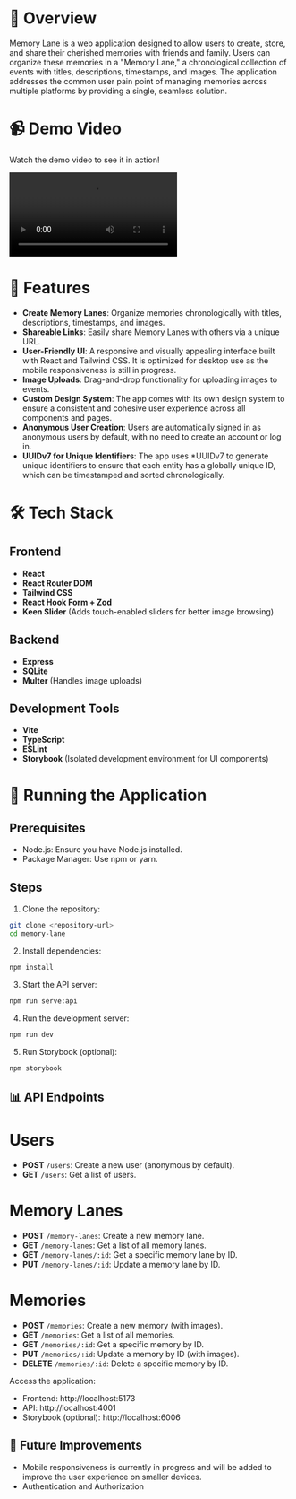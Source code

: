 # 📝  Overview
Memory Lane is a web application designed to allow users to create, store, and share their cherished memories with friends and family. Users can organize these memories in a "Memory Lane," a chronological collection of events with titles, descriptions, timestamps, and images. The application addresses the common user pain point of managing memories across multiple platforms by providing a single, seamless solution.

# 📹 Demo Video
Watch the demo video to see it in action!

![Demo Video](src/assets/video.mp4)

# 🌟 Features
- **Create Memory Lanes**: Organize memories chronologically with titles, descriptions, timestamps, and images.
- **Shareable Links**: Easily share Memory Lanes with others via a unique URL.
- **User-Friendly UI**: A responsive and visually appealing interface built with React and Tailwind CSS. It is optimized for desktop use as the mobile responsiveness is still in progress.
- **Image Uploads**: Drag-and-drop functionality for uploading images to events.
- **Custom Design System**: The app comes with its own design system to ensure a consistent and cohesive user experience across all components and pages.
- **Anonymous User Creation**: Users are automatically signed in as anonymous users by default, with no need to create an account or log in.
- **UUIDv7 for Unique Identifiers**: The app uses *UUIDv7 to generate unique identifiers to ensure that each entity has a globally unique ID, which can be timestamped and sorted chronologically.


# 🛠️ Tech Stack
## Frontend
- **React**
- **React Router DOM**
- **Tailwind CSS**
- **React Hook Form + Zod**
- **Keen Slider** (Adds touch-enabled sliders for better image browsing)

## Backend
- **Express**
- **SQLite**
- **Multer** (Handles image uploads)

## Development Tools
- **Vite**
- **TypeScript**
- **ESLint**
- **Storybook** (Isolated development environment for UI components)

# 🚀 Running the Application
## Prerequisites
- Node.js: Ensure you have Node.js installed.
- Package Manager: Use npm or yarn.

## Steps
1. Clone the repository:

```bash
git clone <repository-url>
cd memory-lane
```

2. Install dependencies:

```bash
npm install
```

3. Start the API server:

```bash
npm run serve:api
```

4. Run the development server:

```bash
npm run dev
```

5. Run Storybook (optional):

```bash
npm storybook
```

## 📊 API Endpoints
# Users
- **POST** `/users`: Create a new user (anonymous by default).
- **GET** `/users`: Get a list of users.

# Memory Lanes
- **POST** `/memory-lanes`: Create a new memory lane.
- **GET** `/memory-lanes`: Get a list of all memory lanes.
- **GET** `/memory-lanes/:id`: Get a specific memory lane by ID.
- **PUT** `/memory-lanes/:id`: Update a memory lane by ID.

# Memories
- **POST** `/memories`: Create a new memory (with images).
- **GET** `/memories`: Get a list of all memories.
- **GET** `/memories/:id`: Get a specific memory by ID.
- **PUT** `/memories/:id`: Update a memory by ID (with images).
- **DELETE** `/memories/:id`: Delete a specific memory by ID.

Access the application:
- Frontend: http://localhost:5173
- API: http://localhost:4001
- Storybook (optional): http://localhost:6006

## 🌱 Future Improvements
- Mobile responsiveness is currently in progress and will be added to improve the user experience on smaller devices.
- Authentication and Authorization
